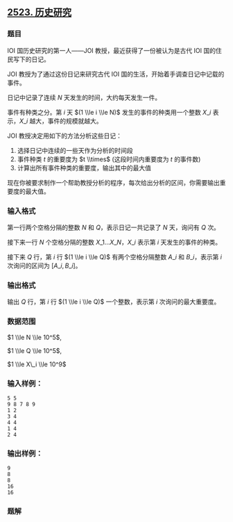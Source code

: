 ## [2523\. 历史研究](https://www.acwing.com/problem/content/2525/)

### 题目

IOI 国历史研究的第一人——JOI 教授，最近获得了一份被认为是古代 IOI 国的住民写下的日记。

JOI 教授为了通过这份日记来研究古代 IOI 国的生活，开始着手调查日记中记载的事件。

日记中记录了连续 $N$ 天发生的时间，大约每天发生一件。

事件有种类之分。第 $i$ 天 $(1 \\le i \\le N)$ 发生的事件的种类用一个整数 $X\_i$ 表示，$X\_i$ 越大，事件的规模就越大。

JOI 教授决定用如下的方法分析这些日记：

1. 选择日记中连续的一些天作为分析的时间段
2. 事件种类 $t$ 的重要度为 $t \\times$ (这段时间内重要度为 $t$ 的事件数)
3. 计算出所有事件种类的重要度，输出其中的最大值

现在你被要求制作一个帮助教授分析的程序，每次给出分析的区间，你需要输出重要度的最大值。

### 输入格式

第一行两个空格分隔的整数 $N$ 和 $Q$，表示日记一共记录了 $N$ 天，询问有 $Q$ 次。

接下来一行 $N$ 个空格分隔的整数 $X\_1…X\_N$，$X\_i$ 表示第 $i$ 天发生的事件的种类。

接下来 $Q$ 行，第 $i$ 行 $(1 \\le i \\le Q)$ 有两个空格分隔整数 $A\_i$ 和 $B\_i$，表示第 $i$ 次询问的区间为 $[A\_i,B\_i]$。

### 输出格式

输出 $Q$ 行，第 $i$ 行 $(1 \\le i \\le Q)$ 一个整数，表示第 $i$ 次询问的最大重要度。

### 数据范围

$1 \\le N \\le 10^5$,

$1 \\le Q \\le 10^5$,

$1 \\le X\_i \\le 10^9$

### 输入样例：

```
5 5
9 8 7 8 9
1 2
3 4
4 4
1 4
2 4
```

### 输出样例：

```
9
8
8
16
16
```

### 题解

